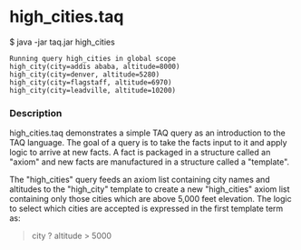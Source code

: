 # high_cities.taq

$ java -jar taq.jar high_cities
    
    Running query high_cities in global scope 
    high_city(city=addis ababa, altitude=8000)
    high_city(city=denver, altitude=5280)
    high_city(city=flagstaff, altitude=6970)
    high_city(city=leadville, altitude=10200)

### Description

high_cities.taq demonstrates a simple TAQ query as an introduction to the TAQ language.
The goal of a query is to take the facts input to it and apply logic to arrive at new facts. 
A fact is packaged in a structure called an "axiom" and new facts are manufactured 
in a structure called a "template". 

The "high_cities" query feeds an axiom list containing city names and altitudes to 
the "high_city" template to create a new "high_cities" axiom list containing only
those cities which are above 5,000 feet elevation. The logic to select which cities 
are accepted is expressed in the first template term as:

> city ? altitude > 5000
   